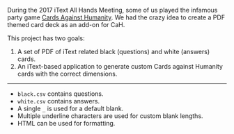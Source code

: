 During the 2017 iText All Hands Meeting, some of us played the infamous party
game [Cards Against Humanity][1]. We had the crazy idea to create a PDF themed
card deck as an add-on for CaH.

This project has two goals:

 1. A set of PDF of iText related black (questions) and white (answers) cards.
 2. An iText-based application to generate custom Cards against Humanity cards
    with the correct dimensions.

---

 * `black.csv` contains questions.
 * `white.csv` contains answers.
 * A single `_` is used for a default blank.
 * Multiple underline characters are used for custom blank lengths.
 * HTML can be used for formatting.

[1]: https://cardsagainsthumanity.com/